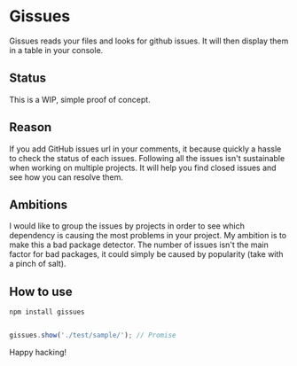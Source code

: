# Gissues

Gissues reads your files and looks for github issues. It will then display them in a table in your console.

## Status

This is a WIP, simple proof of concept.

## Reason

If you add GitHub issues url in your comments, it because quickly a hassle to check the status of each issues. Following all the issues isn't sustainable when working on multiple projects. It will help you find closed issues and see how you can resolve them.

## Ambitions

I would like to group the issues by projects in order to see which dependency is causing the most problems in your project. My ambition is to make this a bad package detector. The number of issues isn't the main factor for bad packages, it could simply be caused by popularity (take with a pinch of salt).

## How to use

```
npm install gissues
```

```js

gissues.show('./test/sample/'); // Promise

```

Happy hacking!
